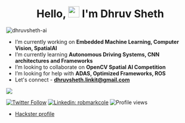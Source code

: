 <h1 align="center">Hello, <img src="https://raw.githubusercontent.com/MartinHeinz/MartinHeinz/master/wave.gif" width="30px"> I'm Dhruv Sheth</h1>

<p align="left"> <img src="https://komarev.com/ghpvc/?username=dhruvsheth-ai" alt="dhruvsheth-ai" /> </p>

- I’m currently working on **Embedded Machine Learning, Computer Vision, SpatialAI**
- I’m currently learning **Autonomous Driving Systems, CNN architectures and Frameworks**
- I’m looking to collaborate on **OpenCV Spatial AI Competition**
- I’m looking for help with **ADAS, Optimized Frameworks, ROS**
- Let's connect - **dhruvsheth.linkit@gmail.com**

<img src="https://github-readme-stats.vercel.app/api?username=dhruvsheth-ai&&show_icons=true&theme=radical&bg_color=30,0d0d0d,191919&title_color=fff&text_color=fff&icon_color=79ff97">

[![Twitter Follow](https://img.shields.io/twitter/follow/dhruvsheth_?label=Follow)](https://twitter.com/dhruvsheth_)
[![Linkedin: robmarkcole](https://img.shields.io/badge/-Dhruv%20Sheth-blue?style=flat-square&logo=Linkedin&logoColor=white&link=https://www.linkedin.com/in/dhruv-sheth-567550160/)](https://www.linkedin.com/in/dhruv-sheth-567550160/)
![Profile views](https://gpvc.arturio.dev/dhruvsheth-ai)

* [Hackster profile](https://www.hackster.io/dhruvsheth_)
